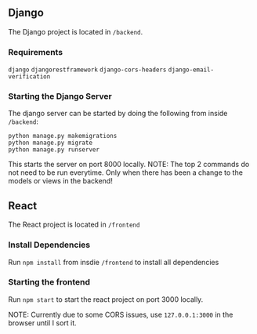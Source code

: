 ## Django
The Django project is located in `/backend`.

### Requirements
`django`
`djangorestframework`
`django-cors-headers`
`django-email-verification`

### Starting the Django Server
The django server can be started by doing the following from inside `/backend`:
```
python manage.py makemigrations
python manage.py migrate
python manage.py runserver
```

This starts the server on port 8000 locally.
NOTE: The top 2 commands do not need to be run everytime. Only when there has been a change to the models or views in the backend!

## React
The React project is located in `/frontend`

### Install Dependencies
Run `npm install` from insdie `/frontend` to install all dependencies

### Starting the frontend
Run `npm start` to start the react project on port 3000 locally.

NOTE: Currently due to some CORS issues, use `127.0.0.1:3000` in the browser until I sort it.
